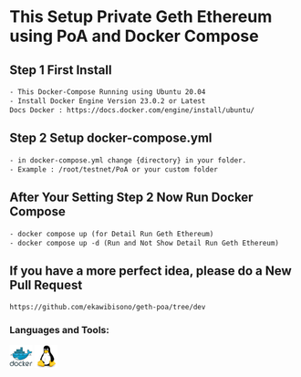 # This Setup Private Geth Ethereum using PoA and Docker Compose

## Step 1 First Install
    - This Docker-Compose Running using Ubuntu 20.04
    - Install Docker Engine Version 23.0.2 or Latest
    Docs Docker : https://docs.docker.com/engine/install/ubuntu/

## Step 2 Setup docker-compose.yml
    - in docker-compose.yml change {directory} in your folder.
    - Example : /root/testnet/PoA or your custom folder

## After Your Setting Step 2 Now Run Docker Compose
    - docker compose up (for Detail Run Geth Ethereum)
    - docker compose up -d (Run and Not Show Detail Run Geth Ethereum)

## If you have a more perfect idea, please do a New Pull Request
    https://github.com/ekawibisono/geth-poa/tree/dev

<h3 align="left">Languages and Tools:</h3>
<p align="left"> <a href="https://www.docker.com/" target="_blank" rel="noreferrer"> <img src="https://raw.githubusercontent.com/devicons/devicon/master/icons/docker/docker-original-wordmark.svg" alt="docker" width="40" height="40"/></a> <a href="https://www.linux.org/" target="_blank" rel="noreferrer"> <img src="https://raw.githubusercontent.com/devicons/devicon/master/icons/linux/linux-original.svg" alt="linux" width="40" height="40"/></a> </p>